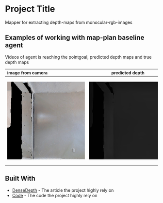 # Project Title

Mapper for extracting depth-maps from monocular-rgb-images

## Examples of working with map-plan baseline agent

Videos of agent is reaching the pointgoal, predicted depth maps and true depth maps

| image from camera | predicted depth | true depth |
| :---         |     :---:      |          ---: |
| <p align="center"><img style="max-width:500px" src="./media/0000.gif"></p>   | <p align="center"><img style="max-width:500px" src="./media/0000_d.gif"></p>     | <p align="center"><img style="max-width:500px" src="./media/0000_td.gif"></p>    |


## Built With

* [DenseDepth](https://arxiv.org/abs/1812.11941) - The article the project highly rely on
* [Code](https://github.com/ialhashim/DenseDepth) - The code the project highly rely on
